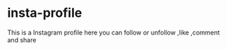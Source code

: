 # insta-profile
This is a Instagram profile here you can follow or unfollow ,like ,comment and share 
